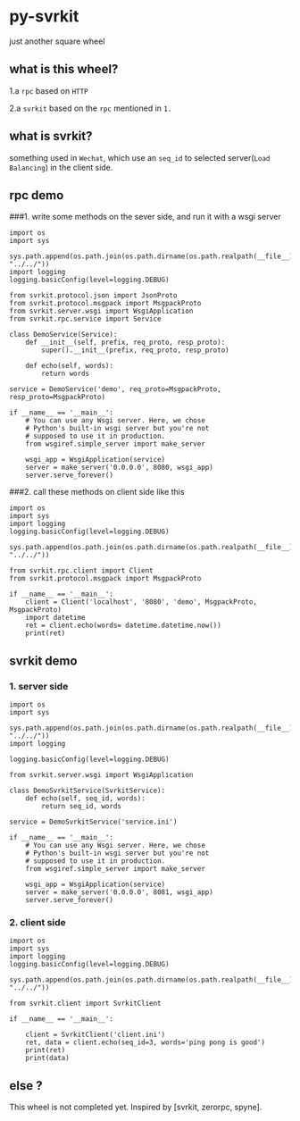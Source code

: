 # py-svrkit
just another square wheel

## what is this wheel?
1.a `rpc` based on `HTTP`

2.a `svrkit` based on the `rpc` mentioned in `1.`

## what is svrkit?
something used in `Wechat`, which use an `seq_id` to selected server(`Load Balancing`) in the client side.

## rpc demo

###1. write some methods on the sever side, and run it with a wsgi server

````
import os
import sys

sys.path.append(os.path.join(os.path.dirname(os.path.realpath(__file__)), "../../"))
import logging
logging.basicConfig(level=logging.DEBUG)

from svrkit.protocol.json import JsonProto
from svrkit.protocol.msgpack import MsgpackProto
from svrkit.server.wsgi import WsgiApplication
from svrkit.rpc.service import Service

class DemoService(Service):
    def __init__(self, prefix, req_proto, resp_proto):
        super().__init__(prefix, req_proto, resp_proto)

    def echo(self, words):
        return words

service = DemoService('demo', req_proto=MsgpackProto, resp_proto=MsgpackProto)

if __name__ == '__main__':
    # You can use any Wsgi server. Here, we chose
    # Python's built-in wsgi server but you're not
    # supposed to use it in production.
    from wsgiref.simple_server import make_server

    wsgi_app = WsgiApplication(service)
    server = make_server('0.0.0.0', 8080, wsgi_app)
    server.serve_forever()
````


###2. call these methods on client side like this

````
import os
import sys
import logging
logging.basicConfig(level=logging.DEBUG)

sys.path.append(os.path.join(os.path.dirname(os.path.realpath(__file__)), "../../"))

from svrkit.rpc.client import Client
from svrkit.protocol.msgpack import MsgpackProto

if __name__ == '__main__':
    client = Client('localhost', '8080', 'demo', MsgpackProto, MsgpackProto)
    import datetime
    ret = client.echo(words= datetime.datetime.now())
    print(ret)
````

## svrkit demo
### 1. server side

````
import os
import sys

sys.path.append(os.path.join(os.path.dirname(os.path.realpath(__file__)), "../../"))
import logging

logging.basicConfig(level=logging.DEBUG)

from svrkit.server.wsgi import WsgiApplication

class DemoSvrkitService(SvrkitService):
    def echo(self, seq_id, words):
        return seq_id, words

service = DemoSvrkitService('service.ini')

if __name__ == '__main__':
    # You can use any Wsgi server. Here, we chose
    # Python's built-in wsgi server but you're not
    # supposed to use it in production.
    from wsgiref.simple_server import make_server

    wsgi_app = WsgiApplication(service)
    server = make_server('0.0.0.0', 8081, wsgi_app)
    server.serve_forever()
````

### 2. client side

````
import os
import sys
import logging
logging.basicConfig(level=logging.DEBUG)

sys.path.append(os.path.join(os.path.dirname(os.path.realpath(__file__)), "../../"))

from svrkit.client import SvrkitClient

if __name__ == '__main__':

    client = SvrkitClient('client.ini')
    ret, data = client.echo(seq_id=3, words='ping pong is good')
    print(ret)
    print(data)

````

## else ?

This wheel is not completed yet. Inspired by [svrkit, zerorpc, spyne].